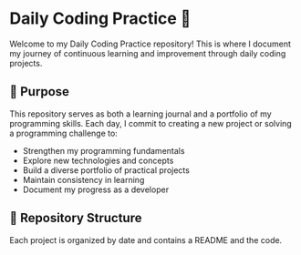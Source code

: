 # Daily Coding Practice 🚀

Welcome to my Daily Coding Practice repository! This is where I document my journey of continuous learning and improvement through daily coding projects.

## 🎯 Purpose

This repository serves as both a learning journal and a portfolio of my programming skills. Each day, I commit to creating a new project or solving a programming challenge to:

- Strengthen my programming fundamentals
- Explore new technologies and concepts
- Build a diverse portfolio of practical projects
- Maintain consistency in learning
- Document my progress as a developer

## 📂 Repository Structure

Each project is organized by date and contains a README and the code.
